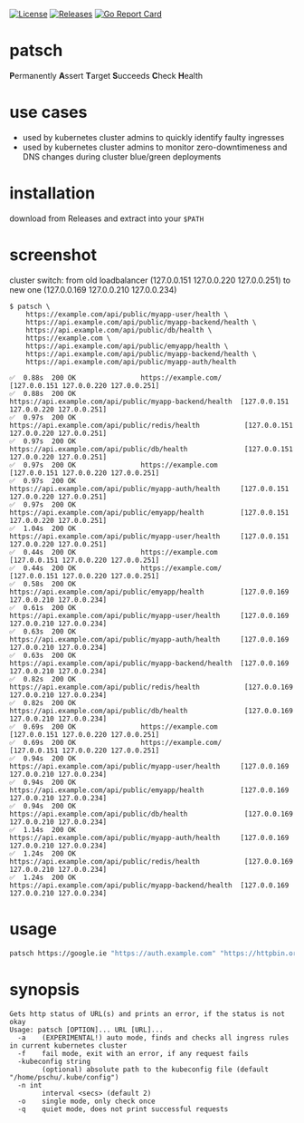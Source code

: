 [![License](https://img.shields.io/github/license/dbschenker/patsch?color=blue)](https://github.com/dbschenker/patsch/blob/main/LICENSE)
[![Releases](https://img.shields.io/github/v/tag/dbschenker/patsch?color=blue)](https://github.com/dbschenker/patsch/releases)
[![Go Report Card](https://goreportcard.com/badge/github.com/dbschenker/patsch)](https://goreportcard.com/report/github.com/dbschenker/patsch)

# patsch

**P**ermanently **A**ssert **T**arget **S**ucceeds **C**heck **H**ealth

# use cases
* used by kubernetes cluster admins to quickly identify faulty ingresses
* used by kubernetes cluster admins to monitor zero-downtimeness and DNS changes during cluster blue/green deployments

# installation
download from Releases and extract into your `$PATH`

# screenshot 
cluster switch: 
from old loadbalancer (127.0.0.151 127.0.0.220 127.0.0.251) to new one (127.0.0.169 127.0.0.210 127.0.0.234)
```console
$ patsch \
    https://example.com/api/public/myapp-user/health \
    https://api.example.com/api/public/myapp-backend/health \
    https://api.example.com/api/public/db/health \
    https://example.com \
    https://api.example.com/api/public/emyapp/health \
    https://api.example.com/api/public/myapp-backend/health \
    https://api.example.com/api/public/myapp-auth/health

✅  0.88s  200 OK                https://example.com/                                      [127.0.0.151 127.0.0.220 127.0.0.251] 
✅  0.88s  200 OK                https://api.example.com/api/public/myapp-backend/health  [127.0.0.151 127.0.0.220 127.0.0.251] 
✅  0.97s  200 OK                https://api.example.com/api/public/redis/health           [127.0.0.151 127.0.0.220 127.0.0.251] 
✅  0.97s  200 OK                https://api.example.com/api/public/db/health              [127.0.0.151 127.0.0.220 127.0.0.251] 
✅  0.97s  200 OK                https://example.com                                       [127.0.0.151 127.0.0.220 127.0.0.251] 
✅  0.97s  200 OK                https://api.example.com/api/public/myapp-auth/health     [127.0.0.151 127.0.0.220 127.0.0.251] 
✅  0.97s  200 OK                https://api.example.com/api/public/emyapp/health         [127.0.0.151 127.0.0.220 127.0.0.251] 
✅  1.04s  200 OK                https://api.example.com/api/public/myapp-user/health     [127.0.0.151 127.0.0.220 127.0.0.251] 
✅  0.44s  200 OK                https://example.com                                       [127.0.0.151 127.0.0.220 127.0.0.251] 
✅  0.44s  200 OK                https://example.com/                                      [127.0.0.151 127.0.0.220 127.0.0.251] 
✅  0.58s  200 OK                https://api.example.com/api/public/emyapp/health         [127.0.0.169 127.0.0.210 127.0.0.234] 
✅  0.61s  200 OK                https://api.example.com/api/public/myapp-user/health     [127.0.0.169 127.0.0.210 127.0.0.234] 
✅  0.63s  200 OK                https://api.example.com/api/public/myapp-auth/health     [127.0.0.169 127.0.0.210 127.0.0.234] 
✅  0.63s  200 OK                https://api.example.com/api/public/myapp-backend/health  [127.0.0.169 127.0.0.210 127.0.0.234] 
✅  0.82s  200 OK                https://api.example.com/api/public/redis/health           [127.0.0.169 127.0.0.210 127.0.0.234] 
✅  0.82s  200 OK                https://api.example.com/api/public/db/health              [127.0.0.169 127.0.0.210 127.0.0.234] 
✅  0.69s  200 OK                https://example.com                                       [127.0.0.151 127.0.0.220 127.0.0.251] 
✅  0.69s  200 OK                https://example.com/                                      [127.0.0.151 127.0.0.220 127.0.0.251] 
✅  0.94s  200 OK                https://api.example.com/api/public/myapp-user/health     [127.0.0.169 127.0.0.210 127.0.0.234] 
✅  0.94s  200 OK                https://api.example.com/api/public/emyapp/health         [127.0.0.169 127.0.0.210 127.0.0.234] 
✅  0.94s  200 OK                https://api.example.com/api/public/db/health              [127.0.0.169 127.0.0.210 127.0.0.234] 
✅  1.14s  200 OK                https://api.example.com/api/public/myapp-auth/health     [127.0.0.169 127.0.0.210 127.0.0.234] 
✅  1.24s  200 OK                https://api.example.com/api/public/redis/health           [127.0.0.169 127.0.0.210 127.0.0.234] 
✅  1.24s  200 OK                https://api.example.com/api/public/myapp-backend/health  [127.0.0.169 127.0.0.210 127.0.0.234]
```

# usage
```bash
patsch https://google.ie "https://auth.example.com" "https://httpbin.org/status/418" "https://httpbin.org/status/511"
```

# synopsis
```console
Gets http status of URL(s) and prints an error, if the status is not okay
Usage: patsch [OPTION]... URL [URL]...
  -a    (EXPERIMENTAL!) auto mode, finds and checks all ingress rules in current kubernetes cluster
  -f    fail mode, exit with an error, if any request fails
  -kubeconfig string
        (optional) absolute path to the kubeconfig file (default "/home/pschu/.kube/config")
  -n int
        interval <secs> (default 2)
  -o    single mode, only check once
  -q    quiet mode, does not print successful requests
```

